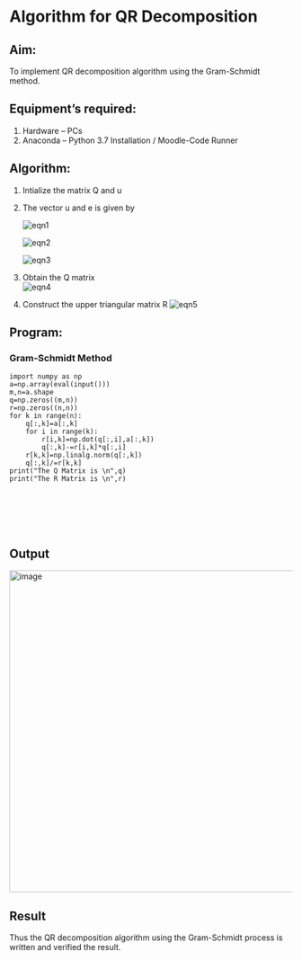 # Algorithm for QR Decomposition
## Aim:
To implement QR decomposition algorithm using the Gram-Schmidt method.
## Equipment’s required:
1.	Hardware – PCs
2.	Anaconda – Python 3.7 Installation / Moodle-Code Runner
## Algorithm:
1.	Intialize the matrix Q and u
2.	The vector u and e is given by

    ![eqn1](./ex4.jpg)

    ![eqn2](./ex6.jpg)

    ![eqn3](./ex3.jpg)

3.	Obtain the Q matrix   
    ![eqn4](./ex1.jpg)
4.	Construct the upper triangular matrix R
    ![eqn5](./ex2.jpg)



## Program:
### Gram-Schmidt Method
```
import numpy as np
a=np.array(eval(input()))
m,n=a.shape
q=np.zeros((m,n))
r=np.zeros((n,n))
for k in range(n):
    q[:,k]=a[:,k]
    for i in range(k):
        r[i,k]=np.dot(q[:,i],a[:,k])
        q[:,k]-=r[i,k]*q[:,i]
    r[k,k]=np.linalg.norm(q[:,k])
    q[:,k]/=r[k,k]
print("The Q Matrix is \n",q)
print("The R Matrix is \n",r)







```

## Output

<img width="1190" height="573" alt="image" src="https://github.com/user-attachments/assets/eb13cf3c-27e5-46df-bce9-10e247806846" />



## Result
Thus the QR decomposition algorithm using the Gram-Schmidt process is written and verified the result.
